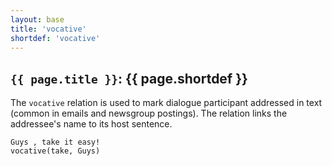 ```yaml
---
layout: base
title: 'vocative'
shortdef: 'vocative'
---
```


## `{{ page.title }}`: {{ page.shortdef }}

The `vocative` relation is used to mark dialogue participant addressed
in text (common in emails and newsgroup postings). The relation links
the addressee's name to its host sentence.

~~~ sdparse
Guys , take it easy!
vocative(take, Guys)
~~~
